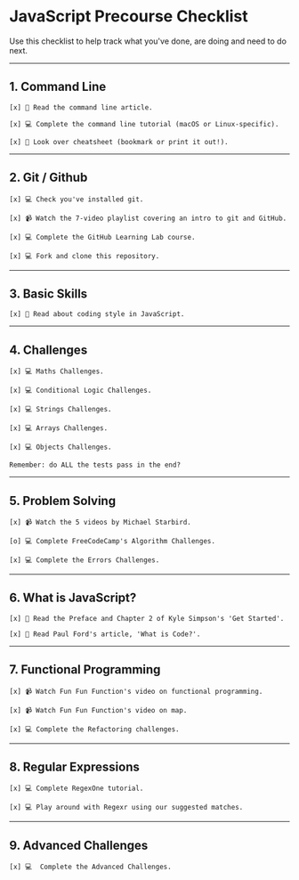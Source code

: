 # JavaScript Precourse Checklist

Use this checklist to help track what you've done, are doing and need to do next.

---

## 1. Command Line

    [x] 📖 Read the command line article.

    [x] 💻 Complete the command line tutorial (macOS or Linux-specific).

    [x] 📖 Look over cheatsheet (bookmark or print it out!).

---

## 2. Git / Github

    [x] 💻 Check you've installed git.

    [x] 📹 Watch the 7-video playlist covering an intro to git and GitHub.

    [x] 💻 Complete the GitHub Learning Lab course.

    [x] 💻 Fork and clone this repository.

---

## 3. Basic Skills

    [x] 📖 Read about coding style in JavaScript.

---

## 4. Challenges

    [x] 💻 Maths Challenges.

    [x] 💻 Conditional Logic Challenges.

    [x] 💻 Strings Challenges.

    [x] 💻 Arrays Challenges.

    [x] 💻 Objects Challenges.

    Remember: do ALL the tests pass in the end?

---

## 5. Problem Solving

    [x] 📹 Watch the 5 videos by Michael Starbird.

    [o] 💻 Complete FreeCodeCamp's Algorithm Challenges.

    [x] 💻 Complete the Errors Challenges.

---

## 6. What is JavaScript?

    [x] 📖 Read the Preface and Chapter 2 of Kyle Simpson's 'Get Started'.

    [x] 📖 Read Paul Ford's article, 'What is Code?'.

---

## 7. Functional Programming

    [x] 📹 Watch Fun Fun Function's video on functional programming.

    [x] 📹 Watch Fun Fun Function's video on map.

    [x] 💻 Complete the Refactoring challenges.

---

## 8. Regular Expressions

    [x] 💻 Complete RegexOne tutorial.

    [x] 💻 Play around with Regexr using our suggested matches.

---

## 9. Advanced Challenges

    [x] 💻  Complete the Advanced Challenges.
